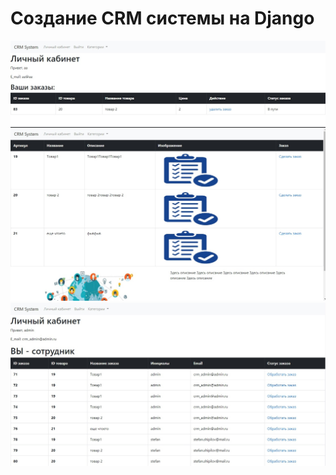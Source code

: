 # Создание CRM системы на Django

![alt text](https://github.com/ShipilovS/crm-shop-django/blob/master/images/5ZqQQ9bkyxU.jpg)
![alt text](https://github.com/ShipilovS/crm-shop-django/blob/master/images/9STN2Hf8CqM.jpg)
![alt text](https://github.com/ShipilovS/crm-shop-django/blob/master/images/XP-PU1F3l8A.jpg)

